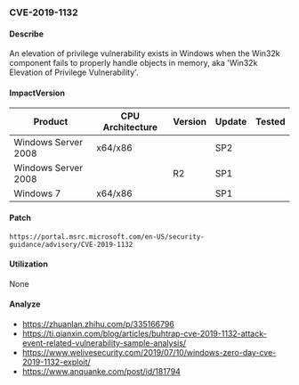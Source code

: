 ### CVE-2019-1132

#### Describe

An elevation of privilege vulnerability exists in Windows when the Win32k component fails to properly handle objects in memory, aka 'Win32k Elevation of Privilege Vulnerability'.


#### ImpactVersion

| Product             | CPU Architecture | Version | Update | Tested             |
| ------------------- | ---------------- | ------- | ------ | ------------------ |
| Windows Server 2008 | x64/x86 | | SP2 | |
| Windows Server 2008 |  | R2 | SP1 | |
| Windows 7      | x64/x86 |  | SP1 |                    |

#### Patch

```
https://portal.msrc.microsoft.com/en-US/security-guidance/advisory/CVE-2019-1132
```

#### Utilization

None




#### Analyze
- https://zhuanlan.zhihu.com/p/335166796
- https://ti.qianxin.com/blog/articles/buhtrap-cve-2019-1132-attack-event-related-vulnerability-sample-analysis/
- https://www.welivesecurity.com/2019/07/10/windows-zero-day-cve-2019-1132-exploit/
- https://www.anquanke.com/post/id/181794

